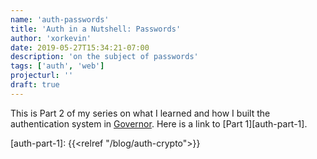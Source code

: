 ```yaml
---
name: 'auth-passwords'
title: 'Auth in a Nutshell: Passwords'
author: 'xorkevin'
date: 2019-05-27T15:34:21-07:00
description: 'on the subject of passwords'
tags: ['auth', 'web']
projecturl: ''
draft: true
---
```


This is Part 2 of my series on what I learned and how I built the
authentication system in [Governor][xorkevin:governor]. Here is a link to [Part
1][auth-part-1].

[auth-part-1]: {{<relref "/blog/auth-crypto">}}

[xorkevin:governor]: https://github.com/hackform/governor
